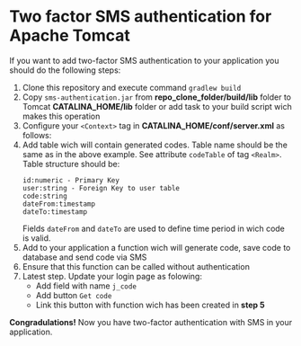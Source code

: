 # Two factor SMS authentication for Apache Tomcat

If you want to add two-factor SMS authentication to your application you should do the following steps:
1. Clone this repository and execute command `gradlew build`
2. Copy `sms-authentication.jar` from **repo_clone_folder/build/lib** folder to Tomcat **CATALINA_HOME/lib** folder or add task to your build script wich makes this operation
3. Configure your `<Context>` tag in **CATALINA_HOME/conf/server.xml** as follows:
4. Add table wich will contain generated codes. Table name should be the same as in the above example. See attribute `codeTable` of tag `<Realm>`. Table structure should be:
   ```
   id:numeric - Primary Key
   user:string - Foreign Key to user table
   code:string
   dateFrom:timestamp
   dateTo:timestamp
   ```
   Fields `dateFrom` and `dateTo` are used to define time period in wich code is valid.   
5. Add to your application a function wich will generate code, save code to database and send code via SMS
6. Ensure that this function can be called without authentication
7. Latest step. Update your login page as folowing:
   * Add field with name `j_code` 
   * Add button `Get code`
   * Link this button with function wich has been created in **step 5**

**Congradulations!** Now you have two-factor authentication with SMS in your application.
